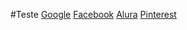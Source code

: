 #Teste
[Google](https://www.google.com/)
[Facebook](https://www.facebook.com/)
[Alura](https://www...alura.com.br/)
[Pinterest](https://br...pinterest.com/)